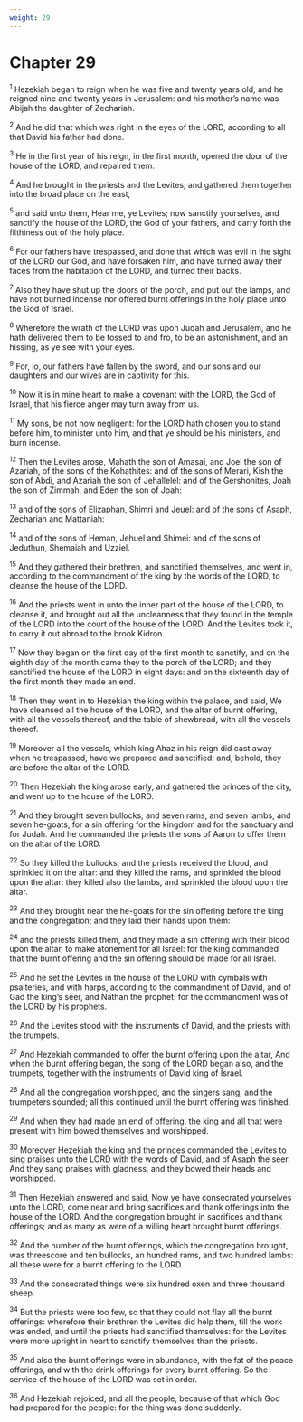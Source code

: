 ```yaml
---
weight: 29
---
```


# Chapter 29

<sup>1</sup> Hezekiah began to reign when he was five and twenty years old; and he reigned nine and twenty years in Jerusalem: and his mother’s name was Abijah the daughter of Zechariah. 

<sup>2</sup> And he did that which was right in the eyes of the LORD, according to all that David his father had done. 

<sup>3</sup> He in the first year of his reign, in the first month, opened the door of the house of the LORD, and repaired them. 

<sup>4</sup> And he brought in the priests and the Levites, and gathered them together into the broad place on the east, 

<sup>5</sup> and said unto them, Hear me, ye Levites; now sanctify yourselves, and sanctify the house of the LORD, the God of your fathers, and carry forth the filthiness out of the holy place. 

<sup>6</sup> For our fathers have trespassed, and done that which was evil in the sight of the LORD our God, and have forsaken him, and have turned away their faces from the habitation of the LORD, and turned their backs. 

<sup>7</sup> Also they have shut up the doors of the porch, and put out the lamps, and have not burned incense nor offered burnt offerings in the holy place unto the God of Israel. 

<sup>8</sup> Wherefore the wrath of the LORD was upon Judah and Jerusalem, and he hath delivered them to be tossed to and fro, to be an astonishment, and an hissing, as ye see with your eyes. 

<sup>9</sup> For, lo, our fathers have fallen by the sword, and our sons and our daughters and our wives are in captivity for this. 

<sup>10</sup> Now it is in mine heart to make a covenant with the LORD, the God of Israel, that his fierce anger may turn away from us. 

<sup>11</sup> My sons, be not now negligent: for the LORD hath chosen you to stand before him, to minister unto him, and that ye should be his ministers, and burn incense. 

<sup>12</sup> Then the Levites arose, Mahath the son of Amasai, and Joel the son of Azariah, of the sons of the Kohathites: and of the sons of Merari, Kish the son of Abdi, and Azariah the son of Jehallelel: and of the Gershonites, Joah the son of Zimmah, and Eden the son of Joah: 

<sup>13</sup> and of the sons of Elizaphan, Shimri and Jeuel: and of the sons of Asaph, Zechariah and Mattaniah: 

<sup>14</sup> and of the sons of Heman, Jehuel and Shimei: and of the sons of Jeduthun, Shemaiah and Uzziel. 

<sup>15</sup> And they gathered their brethren, and sanctified themselves, and went in, according to the commandment of the king by the words of the LORD, to cleanse the house of the LORD. 

<sup>16</sup> And the priests went in unto the inner part of the house of the LORD, to cleanse it, and brought out all the uncleanness that they found in the temple of the LORD into the court of the house of the LORD. And the Levites took it, to carry it out abroad to the brook Kidron. 

<sup>17</sup> Now they began on the first day of the first month to sanctify, and on the eighth day of the month came they to the porch of the LORD; and they sanctified the house of the LORD in eight days: and on the sixteenth day of the first month they made an end. 

<sup>18</sup> Then they went in to Hezekiah the king within the palace, and said, We have cleansed all the house of the LORD, and the altar of burnt offering, with all the vessels thereof, and the table of shewbread, with all the vessels thereof. 

<sup>19</sup> Moreover all the vessels, which king Ahaz in his reign did cast away when he trespassed, have we prepared and sanctified; and, behold, they are before the altar of the LORD. 

<sup>20</sup> Then Hezekiah the king arose early, and gathered the princes of the city, and went up to the house of the LORD. 

<sup>21</sup> And they brought seven bullocks; and seven rams, and seven lambs, and seven he-goats, for a sin offering for the kingdom and for the sanctuary and for Judah. And he commanded the priests the sons of Aaron to offer them on the altar of the LORD. 

<sup>22</sup> So they killed the bullocks, and the priests received the blood, and sprinkled it on the altar: and they killed the rams, and sprinkled the blood upon the altar: they killed also the lambs, and sprinkled the blood upon the altar. 

<sup>23</sup> And they brought near the he-goats for the sin offering before the king and the congregation; and they laid their hands upon them: 

<sup>24</sup> and the priests killed them, and they made a sin offering with their blood upon the altar, to make atonement for all Israel: for the king commanded that the burnt offering and the sin offering should be made for all Israel. 

<sup>25</sup> And he set the Levites in the house of the LORD with cymbals with psalteries, and with harps, according to the commandment of David, and of Gad the king’s seer, and Nathan the prophet: for the commandment was of the LORD by his prophets. 

<sup>26</sup> And the Levites stood with the instruments of David, and the priests with the trumpets. 

<sup>27</sup> And Hezekiah commanded to offer the burnt offering upon the altar, And when the burnt offering began, the song of the LORD began also, and the trumpets, together with the instruments of David king of Israel. 

<sup>28</sup> And all the congregation worshipped, and the singers sang, and the trumpeters sounded; all this continued until the burnt offering was finished. 

<sup>29</sup> And when they had made an end of offering, the king and all that were present with him bowed themselves and worshipped. 

<sup>30</sup> Moreover Hezekiah the king and the princes commanded the Levites to sing praises unto the LORD with the words of David, and of Asaph the seer. And they sang praises with gladness, and they bowed their heads and worshipped. 

<sup>31</sup> Then Hezekiah answered and said, Now ye have consecrated yourselves unto the LORD, come near and bring sacrifices and thank offerings into the house of the LORD. And the congregation brought in sacrifices and thank offerings; and as many as were of a willing heart brought burnt offerings. 

<sup>32</sup> And the number of the burnt offerings, which the congregation brought, was threescore and ten bullocks, an hundred rams, and two hundred lambs: all these were for a burnt offering to the LORD. 

<sup>33</sup> And the consecrated things were six hundred oxen and three thousand sheep. 

<sup>34</sup> But the priests were too few, so that they could not flay all the burnt offerings: wherefore their brethren the Levites did help them, till the work was ended, and until the priests had sanctified themselves: for the Levites were more upright in heart to sanctify themselves than the priests. 

<sup>35</sup> And also the burnt offerings were in abundance, with the fat of the peace offerings, and with the drink offerings for every burnt offering. So the service of the house of the LORD was set in order. 

<sup>36</sup> And Hezekiah rejoiced, and all the people, because of that which God had prepared for the people: for the thing was done suddenly. 


